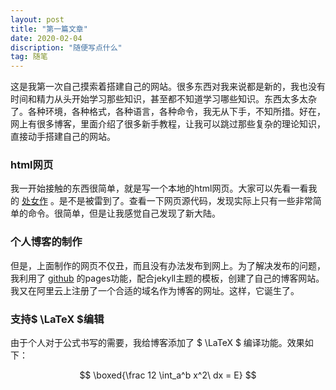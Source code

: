 ```yaml
---
layout: post
title: "第一篇文章"
date: 2020-02-04
discription: "随便写点什么"
tag: 随笔
---
```


这是我第一次自己摸索着搭建自己的网站。很多东西对我来说都是新的，我也没有时间和精力从头开始学习那些知识，甚至都不知道学习哪些知识。<!--more-->东西太多太杂了。各种环境，各种格式，各种语言，各种命令，我无从下手，不知所措。好在，网上有很多博客，里面介绍了很多新手教程，让我可以跳过那些复杂的理论知识，直接动手搭建自己的网站。


###  html网页
我一开始接触的东西很简单，就是写一个本地的html网页。大家可以先看一看我的 [处女作](http://kuailejiejie.site/html/xyz) 。是不是被雷到了。查看一下网页源代码，发现实际上只有一些非常简单的命令。很简单，但是让我感觉自己发现了新大陆。

###  个人博客的制作
但是，上面制作的网页不仅丑，而且没有办法发布到网上。为了解决发布的问题，我利用了 [github](https://github.com/Herryeric2000/herryeric2000.github.io) 的pages功能，配合jekyll主题的模板，创建了自己的博客网站。我又在阿里云上注册了一个合适的域名作为博客的网址。这样，它诞生了。

###  支持$ \LaTeX $编辑
由于个人对于公式书写的需要，我给博客添加了 $ \LaTeX $ 编译功能。效果如下：

$$ \boxed{\frac 12 \int_a^b x^2\ dx = E} $$

